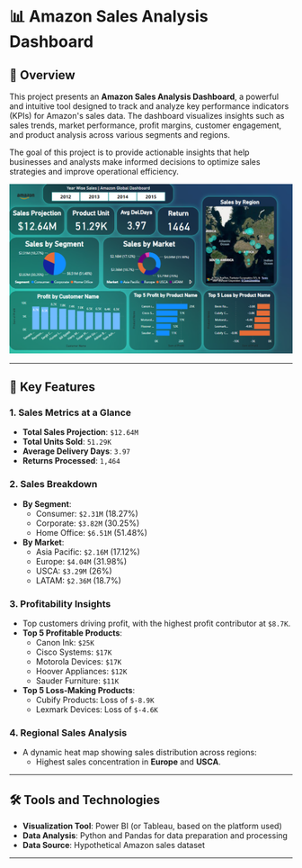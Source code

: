 
# 📊 Amazon Sales Analysis Dashboard

## 🚀 Overview

This project presents an **Amazon Sales Analysis Dashboard**, a powerful and intuitive tool designed to track and analyze key performance indicators (KPIs) for Amazon's sales data. The dashboard visualizes insights such as sales trends, market performance, profit margins, customer engagement, and product analysis across various segments and regions.

The goal of this project is to provide actionable insights that help businesses and analysts make informed decisions to optimize sales strategies and improve operational efficiency.

![Amazon Sales Dashboard](https://github.com/Raghu20082002/Amazon-Sales-Dashboard/blob/7616239b4658c8117ac257da4fddaaf549820435/Amazon.png)

---

## 🔑 Key Features

### **1. Sales Metrics at a Glance**
- **Total Sales Projection**: `$12.64M`
- **Total Units Sold**: `51.29K`
- **Average Delivery Days**: `3.97`
- **Returns Processed**: `1,464`

### **2. Sales Breakdown**
- **By Segment**:
  - Consumer: `$2.31M` (18.27%)
  - Corporate: `$3.82M` (30.25%)
  - Home Office: `$6.51M` (51.48%)
- **By Market**:
  - Asia Pacific: `$2.16M` (17.12%)
  - Europe: `$4.04M` (31.98%)
  - USCA: `$3.29M` (26%)
  - LATAM: `$2.36M` (18.7%)

### **3. Profitability Insights**
- Top customers driving profit, with the highest profit contributor at `$8.7K`.
- **Top 5 Profitable Products**:
  - Canon Ink: `$25K`
  - Cisco Systems: `$17K`
  - Motorola Devices: `$17K`
  - Hoover Appliances: `$12K`
  - Sauder Furniture: `$11K`
- **Top 5 Loss-Making Products**:
  - Cubify Products: Loss of `$-8.9K`
  - Lexmark Devices: Loss of `$-4.6K`

### **4. Regional Sales Analysis**
- A dynamic heat map showing sales distribution across regions:
  - Highest sales concentration in **Europe** and **USCA**.

---

## 🛠️ Tools and Technologies

- **Visualization Tool**: Power BI (or Tableau, based on the platform used)
- **Data Analysis**: Python and Pandas for data preparation and processing
- **Data Source**: Hypothetical Amazon sales dataset

---



